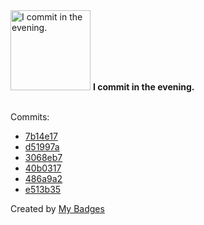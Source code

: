 <img src="https://my-badges.github.io/my-badges/evening-commits.png" alt="I commit in the evening." title="I commit in the evening." width="128">
<strong>I commit in the evening.</strong>
<br><br>

Commits:

- <a href="https://github.com/mmichie/cardsharp/commit/7b14e17d465d0e52d1e9567a8292856dd140c9e4">7b14e17</a>
- <a href="https://github.com/mmichie/gosh/commit/d51997a9fee129c02a32de2992e50b0fb3062388">d51997a</a>
- <a href="https://github.com/mmichie/gosh/commit/3068eb7a887b5a66ac2796de67d75412cb2d8d4e">3068eb7</a>
- <a href="https://github.com/mmichie/gosh/commit/40b0317c6d3ac51f84dd5e3bc9261994ad156351">40b0317</a>
- <a href="https://github.com/mmichie/cardsharp/commit/486a9a247fa18361fdb0dbda6c8b3e5952088466">486a9a2</a>
- <a href="https://github.com/mmichie/cardsharp/commit/e513b35874ad0c0f212822af695589adb46d5143">e513b35</a>


Created by <a href="https://github.com/my-badges/my-badges">My Badges</a>